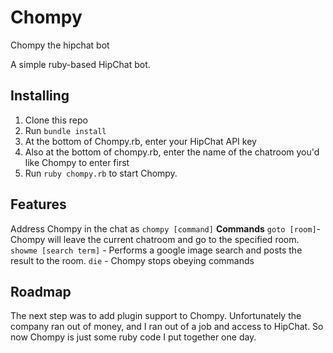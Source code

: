 # Chompy
Chompy the hipchat bot

A simple ruby-based HipChat bot.

## Installing
1. Clone this repo
2. Run `bundle install`
3. At the bottom of Chompy.rb, enter your HipChat API key
4. Also at the bottom of chompy.rb, enter the name of the chatroom you'd like Chompy to enter first
5. Run `ruby chompy.rb` to start Chompy.

## Features
Address Chompy in the chat as `chompy [command]`
**Commands**
`goto [room]`- Chompy will leave the current chatroom and go to the specified room.
`showme [search term]` - Performs a google image search and posts the result to the room.
`die` - Chompy stops obeying commands

## Roadmap
The next step was to add plugin support to Chompy. Unfortunately the company ran out of money, and I ran out of a job and access to HipChat.
So now Chompy is just some ruby code I put together one day.

